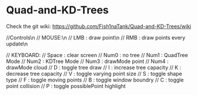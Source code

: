# Quad-and-KD-Trees

Check the git wiki: https://github.com/Fish1naTank/Quad-and-KD-Trees/wiki

//Controls\n
//	  MOUSE:\n
// LMB : draw point\n
// RMB : draw points every update\n
 
//    KEYBOARD:
// Space : clear screen
// Num0  : no tree
// Num1  : QuadTree Mode
// Num2  : KDTree Mode
// Num3  : drawMode point
// Num4  : drawMode cloud
// D     : toggle tree draw
// I     : increase tree capacity
// K     : decrease tree capacity
// V     : toggle varying point size
// S     : toggle shape type
// F     : toggle moving points
// B     : toggle window boundry
// C     : toggle point collision
// P     : toggle possiblePoint highlight
